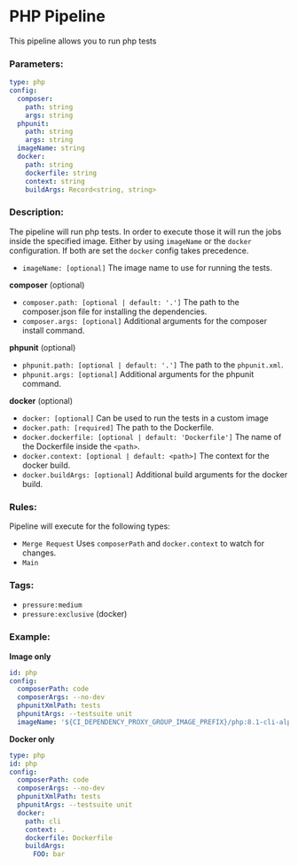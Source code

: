 # PHP Pipeline
This pipeline allows you to run php tests

### Parameters:
```yaml
type: php
config:
  composer:
    path: string
    args: string
  phpunit:
    path: string
    args: string
  imageName: string
  docker:
    path: string
    dockerfile: string
    context: string
    buildArgs: Record<string, string>
```

### Description:
The pipeline will run php tests. In order to execute those it will run the jobs inside the specified image. 
Either by using `imageName` or the `docker` configuration. If both are set the `docker` config takes precedence.
* `imageName: [optional]` The image name to use for running the tests.

**composer** (optional)
* `composer.path: [optional | default: '.']` The path to the composer.json file for installing the dependencies.
* `composer.args: [optional]` Additional arguments for the composer install command.

**phpunit** (optional)
* `phpunit.path: [optional | default: '.']` The path to the `phpunit.xml`.
* `phpunit.args: [optional]` Additional arguments for the phpunit command.

**docker** (optional)
* `docker: [optional]` Can be used to run the tests in a custom image
* `docker.path: [required]` The path to the Dockerfile.
* `docker.dockerfile: [optional | default: 'Dockerfile']` The name of the Dockerfile inside the `<path>`.
* `docker.context: [optional | default: <path>]` The context for the docker build.
* `docker.buildArgs: [optional]` Additional build arguments for the docker build.

### Rules:
Pipeline will execute for the following types:
* `Merge Request` Uses `composerPath` and `docker.context` to watch for changes.
* `Main`

### Tags:
* `pressure:medium`
* `pressure:exclusive` (docker)

### Example:
**Image only**
```yaml
id: php
config:
  composerPath: code
  composerArgs: --no-dev
  phpunitXmlPath: tests
  phpunitArgs: --testsuite unit
  imageName: '${CI_DEPENDENCY_PROXY_GROUP_IMAGE_PREFIX}/php:8.1-cli-alpine3.15'
```
**Docker only**
```yaml
type: php
id: php
config:
  composerPath: code
  composerArgs: --no-dev
  phpunitXmlPath: tests
  phpunitArgs: --testsuite unit
  docker:
    path: cli
    context: .
    dockerfile: Dockerfile
    buildArgs:
      FOO: bar
```

